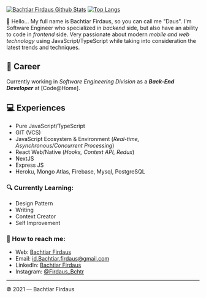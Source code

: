 [![Bachtiar Firdaus Github Stats](https://github-readme-stats.vercel.app/api?username=elfinsanjaya12&count_private=true&theme=default&show_icons=true)](https://github.com/Bachtiar-Firdaus)
[![Top Langs](https://github-readme-stats.vercel.app/api/top-langs/?username=Bachtiar-Firdaus&layout=compact)](https://github.com/Bachtiar-Firdaus)
<br>

👋 Hello... My full name is Bachtiar Firdaus, so you can call me "Daus". I'm Software Engineer who specialized in _backend_ side, but also have an ability to code in _frontend_ side. Very passionate about modern _mobile and web technology_ using JavaScript/TypeScript while taking into consideration the latest trends and techniques.

## 💼 Career

Currently working in _Software Engineering Division_ as a **_Back-End Developer_** at [Code@Home].

## 💻 Experiences

- Pure JavaScript/TypeScript
- GIT (VCS)
- JavaScript Ecosystem & Environment (_Real-time, Asynchronous/Concurrent Processing_)
- React Web/Native (_Hooks, Context API, Redux_)
- NextJS
- Express JS
- Heroku, Mongo Atlas, Firebase, Mysql, PostgreSQL

### 🔍 Currently Learning:

- Design Pattern
- Writing
- Context Creator
- Self Improvement

### 🚀 How to reach me:

- Web: [Bachtiar Firdaus](https://bachtiar-firdaus.github.io)
- Email: [id.Bachtiar.firdaus@gmail.com](id.Bachtiar.firdaus@gmail.com)
- LinkedIn: [Bachtiar Firdaus](https://www.linkedin.com/in/bachtiar-firdaus-64b35419b/)
- Instagram: [@Firdaus_Bchtr](https://www.instagram.com/Firdaus_bchtr/)

---

© 2021 — Bachtiar Firdaus
